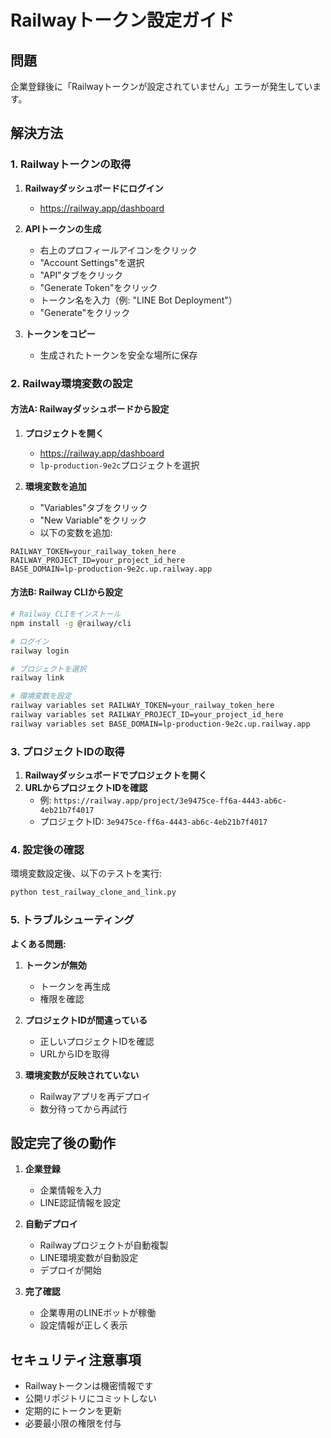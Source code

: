 # Railwayトークン設定ガイド

## 問題
企業登録後に「Railwayトークンが設定されていません」エラーが発生しています。

## 解決方法

### 1. Railwayトークンの取得

1. **Railwayダッシュボードにログイン**
   - https://railway.app/dashboard

2. **APIトークンの生成**
   - 右上のプロフィールアイコンをクリック
   - "Account Settings"を選択
   - "API"タブをクリック
   - "Generate Token"をクリック
   - トークン名を入力（例: "LINE Bot Deployment"）
   - "Generate"をクリック

3. **トークンをコピー**
   - 生成されたトークンを安全な場所に保存

### 2. Railway環境変数の設定

#### 方法A: Railwayダッシュボードから設定

1. **プロジェクトを開く**
   - https://railway.app/dashboard
   - `lp-production-9e2c`プロジェクトを選択

2. **環境変数を追加**
   - "Variables"タブをクリック
   - "New Variable"をクリック
   - 以下の変数を追加:

```
RAILWAY_TOKEN=your_railway_token_here
RAILWAY_PROJECT_ID=your_project_id_here
BASE_DOMAIN=lp-production-9e2c.up.railway.app
```

#### 方法B: Railway CLIから設定

```bash
# Railway CLIをインストール
npm install -g @railway/cli

# ログイン
railway login

# プロジェクトを選択
railway link

# 環境変数を設定
railway variables set RAILWAY_TOKEN=your_railway_token_here
railway variables set RAILWAY_PROJECT_ID=your_project_id_here
railway variables set BASE_DOMAIN=lp-production-9e2c.up.railway.app
```

### 3. プロジェクトIDの取得

1. **Railwayダッシュボードでプロジェクトを開く**
2. **URLからプロジェクトIDを確認**
   - 例: `https://railway.app/project/3e9475ce-ff6a-4443-ab6c-4eb21b7f4017`
   - プロジェクトID: `3e9475ce-ff6a-4443-ab6c-4eb21b7f4017`

### 4. 設定後の確認

環境変数設定後、以下のテストを実行:

```bash
python test_railway_clone_and_link.py
```

### 5. トラブルシューティング

**よくある問題:**

1. **トークンが無効**
   - トークンを再生成
   - 権限を確認

2. **プロジェクトIDが間違っている**
   - 正しいプロジェクトIDを確認
   - URLからIDを取得

3. **環境変数が反映されていない**
   - Railwayアプリを再デプロイ
   - 数分待ってから再試行

## 設定完了後の動作

1. **企業登録**
   - 企業情報を入力
   - LINE認証情報を設定

2. **自動デプロイ**
   - Railwayプロジェクトが自動複製
   - LINE環境変数が自動設定
   - デプロイが開始

3. **完了確認**
   - 企業専用のLINEボットが稼働
   - 設定情報が正しく表示

## セキュリティ注意事項

- Railwayトークンは機密情報です
- 公開リポジトリにコミットしない
- 定期的にトークンを更新
- 必要最小限の権限を付与 